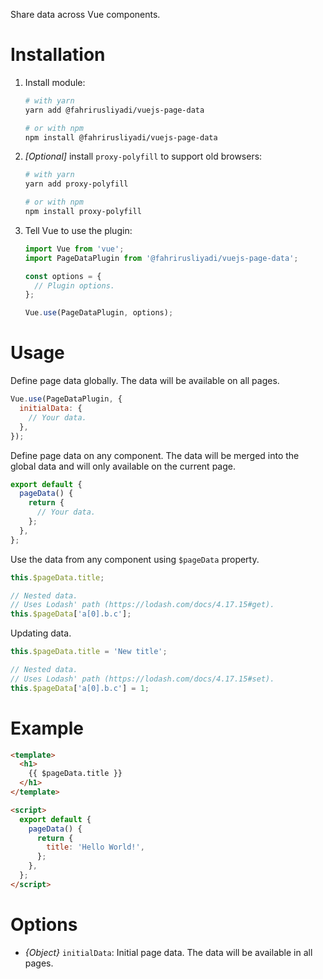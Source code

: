 Share data across Vue components.

# Installation

1. Install module:

   ```bash
   # with yarn
   yarn add @fahrirusliyadi/vuejs-page-data

   # or with npm
   npm install @fahrirusliyadi/vuejs-page-data
   ```

1. _[Optional]_ install `proxy-polyfill` to support old browsers:

   ```bash
   # with yarn
   yarn add proxy-polyfill

   # or with npm
   npm install proxy-polyfill
   ```

1. Tell Vue to use the plugin:

   ```js
   import Vue from 'vue';
   import PageDataPlugin from '@fahrirusliyadi/vuejs-page-data';

   const options = {
     // Plugin options.
   };

   Vue.use(PageDataPlugin, options);
   ```

# Usage

Define page data globally. The data will be available on all pages.

```js
Vue.use(PageDataPlugin, {
  initialData: {
    // Your data.
  },
});
```

Define page data on any component. The data will be merged into the global data
and will only available on the current page.

```js
export default {
  pageData() {
    return {
      // Your data.
    };
  },
};
```

Use the data from any component using `$pageData` property.

```js
this.$pageData.title;

// Nested data.
// Uses Lodash' path (https://lodash.com/docs/4.17.15#get).
this.$pageData['a[0].b.c'];
```

Updating data.

```js
this.$pageData.title = 'New title';

// Nested data.
// Uses Lodash' path (https://lodash.com/docs/4.17.15#set).
this.$pageData['a[0].b.c'] = 1;
```

# Example

```html
<template>
  <h1>
    {{ $pageData.title }}
  </h1>
</template>

<script>
  export default {
    pageData() {
      return {
        title: 'Hello World!',
      };
    },
  };
</script>
```

# Options

- _{Object}_ `initialData`: Initial page data. The data will be available in all
  pages.

